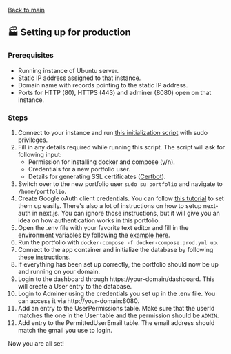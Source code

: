 [Back to main](../README.md)

## 🏭 Setting up for production

### Prerequisites

- Running instance of Ubuntu server.
- Static IP address assigned to that instance.
- Domain name with records pointing to the static IP address.
- Ports for HTTP (80), HTTPS (443) and adminer (8080) open on that instance.

### Steps

1. Connect to your instance and run [this initialization script](../scripts/init-ubuntu.sh) with sudo privileges.
2. Fill in any details required while running this script. The script will ask for following input:
   - Permission for installing docker and compose (y/n).
   - Credentials for a new portfolio user.
   - Details for generating SSL certificates ([Certbot](https://certbot.eff.org/)).
3. Switch over to the new portfolio user `sudo su portfolio` and navigate to `/home/portfolio`.
4. Create Google oAuth client credentials. You can follow [this tutorial](https://dev.to/ndom91/adding-authentication-to-an-existing-serverless-next-js-app-in-no-time-with-nextauth-js-192h) to set them up easily. There's also a lot of instructions on how to setup next-auth in next.js. You can ignore those instructions, but it will give you an idea on how authentication works in this portfolio.
5. Open the .env file with your favorite text editor and fill in the environment variables by following the [example here](environment-variables.md).
6. Run the portfolio with `docker-compose -f docker-compose.prod.yml up`.
7. Connect to the app container and initialize the database by following [these instructions](database-and-migrations.md#Initialization).
8. If everything has been set up correctly, the portfolio should now be up and running on your domain.
9. Login to the dashboard through https://your-domain/dashboard. This will create a User entry to the database.
10. Login to Adminer using the credentials you set up in the .env file. You can access it via http://your-domain:8080.
11. Add an entry to the UserPermissions table. Make sure that the userId matches the one in the User table and the permission should be `ADMIN`.
12. Add entry to the PermittedUserEmail table. The email address should match the gmail you use to login.

Now you are all set!
